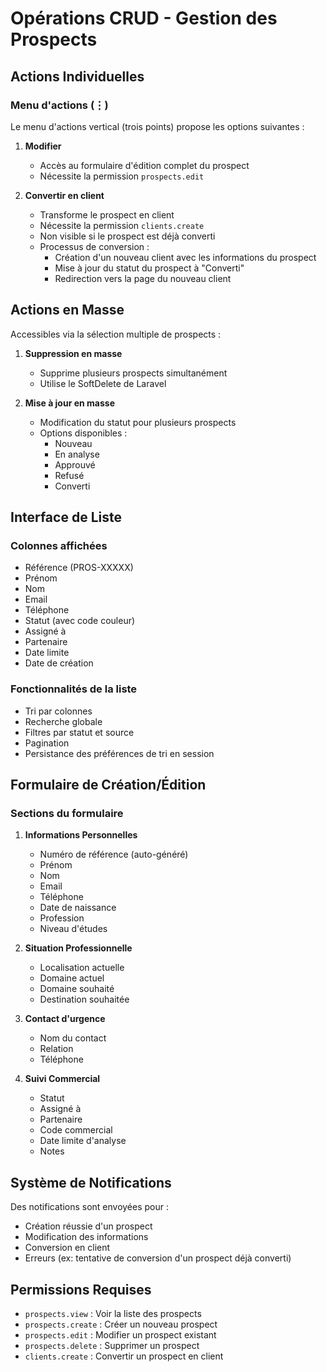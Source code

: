 # Opérations CRUD - Gestion des Prospects

## Actions Individuelles

### Menu d'actions (⋮)
Le menu d'actions vertical (trois points) propose les options suivantes :

1. **Modifier**
   - Accès au formulaire d'édition complet du prospect
   - Nécessite la permission `prospects.edit`

2. **Convertir en client**
   - Transforme le prospect en client
   - Nécessite la permission `clients.create`
   - Non visible si le prospect est déjà converti
   - Processus de conversion :
     - Création d'un nouveau client avec les informations du prospect
     - Mise à jour du statut du prospect à "Converti"
     - Redirection vers la page du nouveau client

## Actions en Masse

Accessibles via la sélection multiple de prospects :

1. **Suppression en masse**
   - Supprime plusieurs prospects simultanément
   - Utilise le SoftDelete de Laravel

2. **Mise à jour en masse**
   - Modification du statut pour plusieurs prospects
   - Options disponibles :
     - Nouveau
     - En analyse
     - Approuvé
     - Refusé
     - Converti

## Interface de Liste

### Colonnes affichées
- Référence (PROS-XXXXX)
- Prénom
- Nom
- Email
- Téléphone
- Statut (avec code couleur)
- Assigné à
- Partenaire
- Date limite
- Date de création

### Fonctionnalités de la liste
- Tri par colonnes
- Recherche globale
- Filtres par statut et source
- Pagination
- Persistance des préférences de tri en session

## Formulaire de Création/Édition

### Sections du formulaire

1. **Informations Personnelles**
   - Numéro de référence (auto-généré)
   - Prénom
   - Nom
   - Email
   - Téléphone
   - Date de naissance
   - Profession
   - Niveau d'études

2. **Situation Professionnelle**
   - Localisation actuelle
   - Domaine actuel
   - Domaine souhaité
   - Destination souhaitée

3. **Contact d'urgence**
   - Nom du contact
   - Relation
   - Téléphone

4. **Suivi Commercial**
   - Statut
   - Assigné à
   - Partenaire
   - Code commercial
   - Date limite d'analyse
   - Notes

## Système de Notifications

Des notifications sont envoyées pour :
- Création réussie d'un prospect
- Modification des informations
- Conversion en client
- Erreurs (ex: tentative de conversion d'un prospect déjà converti)

## Permissions Requises

- `prospects.view` : Voir la liste des prospects
- `prospects.create` : Créer un nouveau prospect
- `prospects.edit` : Modifier un prospect existant
- `prospects.delete` : Supprimer un prospect
- `clients.create` : Convertir un prospect en client
